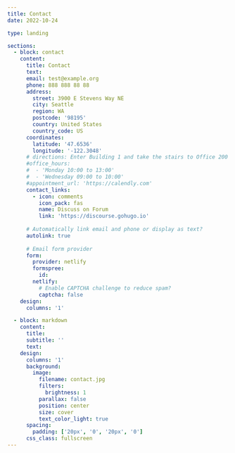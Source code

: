 ```yaml
---
title: Contact
date: 2022-10-24

type: landing

sections:
  - block: contact
    content:
      title: Contact
      text: 
      email: test@example.org
      phone: 888 888 88 88
      address:
        street: 3900 E Stevens Way NE
        city: Seattle
        region: WA
        postcode: '98195'
        country: United States
        country_code: US
      coordinates:
        latitude: '47.6536'
        longitude: '-122.3048'
      # directions: Enter Building 1 and take the stairs to Office 200 on Floor 2
      #office_hours:
      #  - 'Monday 10:00 to 13:00'
      #  - 'Wednesday 09:00 to 10:00'
      #appointment_url: 'https://calendly.com'
      contact_links:
        - icon: comments
          icon_pack: fas
          name: Discuss on Forum
          link: 'https://discourse.gohugo.io'
    
      # Automatically link email and phone or display as text?
      autolink: true
    
      # Email form provider
      form:
        provider: netlify
        formspree:
          id:
        netlify:
          # Enable CAPTCHA challenge to reduce spam?
          captcha: false
    design:
      columns: '1'

  - block: markdown
    content:
      title:
      subtitle: ''
      text:
    design:
      columns: '1'
      background:
        image: 
          filename: contact.jpg
          filters:
            brightness: 1
          parallax: false
          position: center
          size: cover
          text_color_light: true
      spacing:
        padding: ['20px', '0', '20px', '0']
      css_class: fullscreen
---
```

